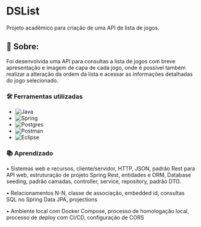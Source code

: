 # DSList
Projeto acadêmico para criação de uma API de lista de jogos.
## 📝 Sobre:
Foi desenvolvida uma API para consultas a lista de jogos com breve apresentação e imagem de capa de cada jogo,
onde é possível também realizar a alteração da ordem da lista e acessar as informações detalhadas do jogo selecionado.
### 🛠️ Ferramentas utilizadas
* ![Java](https://img.shields.io/badge/java-%23ED8B00.svg?style=for-the-badge&logo=openjdk&logoColor=white)
* ![Spring](https://img.shields.io/badge/Spring-6DB33F?style=for-the-badge&logo=spring&logoColor=white)
* ![Postgres](https://img.shields.io/badge/PostgreSQL-316192?style=for-the-badge&logo=postgresql&logoColor=white)
* ![Postman](https://img.shields.io/badge/Postman-FF6C37?style=for-the-badge&logo=Postman&logoColor=white)
* ![Eclipse](https://img.shields.io/badge/Eclipse-FE7A16.svg?style=for-the-badge&logo=Eclipse&logoColor=white)
### 📚 Aprendizado
• Sistemas web e recursos, cliente/servidor, HTTP, JSON, padrão Rest para API web, estruturação de projeto Spring Rest, entidades e ORM,
Database seeding, padrão camadas, controller, service, repository, padrão DTO.

• Relacionamentos N-N, classe de associação, embedded id, consultas SQL no Spring Data JPA, projections

• Ambiente local com Docker Compose, processo de homologação local, processo de deploy com CI/CD, configuração de CORS
